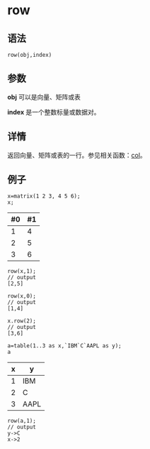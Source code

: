 # row

## 语法

`row(obj,index)`

## 参数

**obj** 可以是向量、矩阵或表

**index** 是一个整数标量或数据对。

## 详情

返回向量、矩阵或表的一行。参见相关函数：[col](../c/col.html)。

## 例子

```
x=matrix(1 2 3, 4 5 6);
x;
```

| #0 | #1 |
| --- | --- |
| 1 | 4 |
| 2 | 5 |
| 3 | 6 |

```
row(x,1);
// output
[2,5]

row(x,0);
// output
[1,4]

x.row(2);
// output
[3,6]

a=table(1..3 as x,`IBM`C`AAPL as y);
a
```

| x | y |
| --- | --- |
| 1 | IBM |
| 2 | C |
| 3 | AAPL |

```
row(a,1);
// output
y->C
x->2
```

